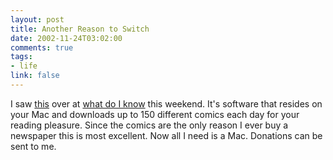```yaml
--- 
layout: post
title: Another Reason to Switch
date: 2002-11-24T03:02:00
comments: true
tags:
- life
link: false
---
```

I saw <a href="http://www.spiny.com/comictastic/">this</a> over at <a href="http://www.whatdoiknow.org/">what do I know</a> this weekend. It's software that resides on your Mac and downloads up to 150 different comics each day for your reading pleasure. Since the comics are the only reason I ever buy a newspaper this is most excellent. Now all I need is a Mac. Donations can be sent to me.
